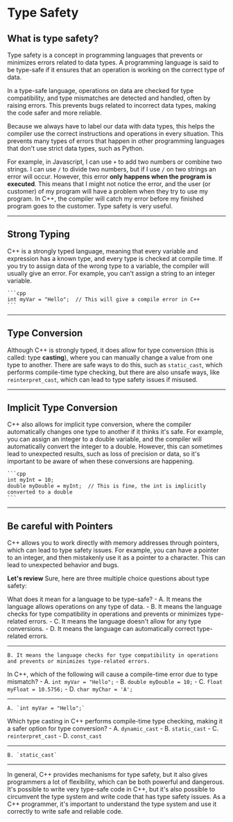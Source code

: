 # Type Safety


## What is type safety?
Type safety is a concept in programming languages that prevents or minimizes errors related to data types. A programming language is said to be type-safe if it ensures that an operation is working on the correct type of data.

In a type-safe language, operations on data are checked for type compatibility, and type mismatches are detected and handled, often by raising errors. This prevents bugs related to incorrect data types, making the code safer and more reliable.


Because we always have to label our data with data types, this helps the compiler use the correct instructions and operations in every situation. This prevents many types of errors that happen in other programming languages that don't use strict data types, such as Python.

For example, in Javascript, I can use `+` to add two numbers or combine two strings. I can use `/` to divide two numbers, but if I use `/` on two strings an error will occur. However, this error **only happens when the program is executed**. This means that I might not notice the error, and the user (or customer) of my program will have a problem when they try to use my program. In C++, the compiler will catch my error before my finished program goes to the customer. Type safety is very useful.


---
## Strong Typing
C++ is a strongly typed language, meaning that every variable and expression has a known type, and every type is checked at compile time. If you try to assign data of the wrong type to a variable, the compiler will usually give an error. For example, you can't assign a string to an integer variable.

    ```cpp
    int myVar = "Hello";  // This will give a compile error in C++
    ```

---
## Type Conversion
Although C++ is strongly typed, it does allow for type conversion (this is called: type **casting**), where you can manually change a value from one type to another. There are safe ways to do this, such as `static_cast`, which performs compile-time type checking, but there are also unsafe ways, like `reinterpret_cast`, which can lead to type safety issues if misused.

---
## Implicit Type Conversion
C++ also allows for implicit type conversion, where the compiler automatically changes one type to another if it thinks it's safe. For example, you can assign an integer to a double variable, and the compiler will automatically convert the integer to a double. However, this can sometimes lead to unexpected results, such as loss of precision or data, so it's important to be aware of when these conversions are happening.

    ```cpp
    int myInt = 10;
    double myDouble = myInt;  // This is fine, the int is implicitly converted to a double
    ```

---
## Be careful with Pointers
C++ allows you to work directly with memory addresses through pointers, which can lead to type safety issues. For example, you can have a pointer to an integer, and then mistakenly use it as a pointer to a character. This can lead to unexpected behavior and bugs.


**Let's review**
Sure, here are three multiple choice questions about type safety:

What does it mean for a language to be type-safe?
    - A. It means the language allows operations on any type of data.
    - B. It means the language checks for type compatibility in operations and prevents or minimizes type-related errors.
    - C. It means the language doesn't allow for any type conversions.
    - D. It means the language can automatically correct type-related errors.

---
```
B. It means the language checks for type compatibility in operations and prevents or minimizes type-related errors.
```

In C++, which of the following will cause a compile-time error due to type mismatch?
    - A. `int myVar = "Hello";`
    - B. `double myDouble = 10;`
    - C. `float myFloat = 10.5756;`
    - D. `char myChar = 'A';`

---
```
A. `int myVar = "Hello";`
```


Which type casting in C++ performs compile-time type checking, making it a safer option for type conversion?
    - A. `dynamic_cast`
    - B. `static_cast`
    - C. `reinterpret_cast`
    - D. `const_cast`

---
```
B. `static_cast`
```

---
In general, C++ provides mechanisms for type safety, but it also gives programmers a lot of flexibility, which can be both powerful and dangerous. It's possible to write very type-safe code in C++, but it's also possible to circumvent the type system and write code that has type safety issues. As a C++ programmer, it's important to understand the type system and use it correctly to write safe and reliable code.